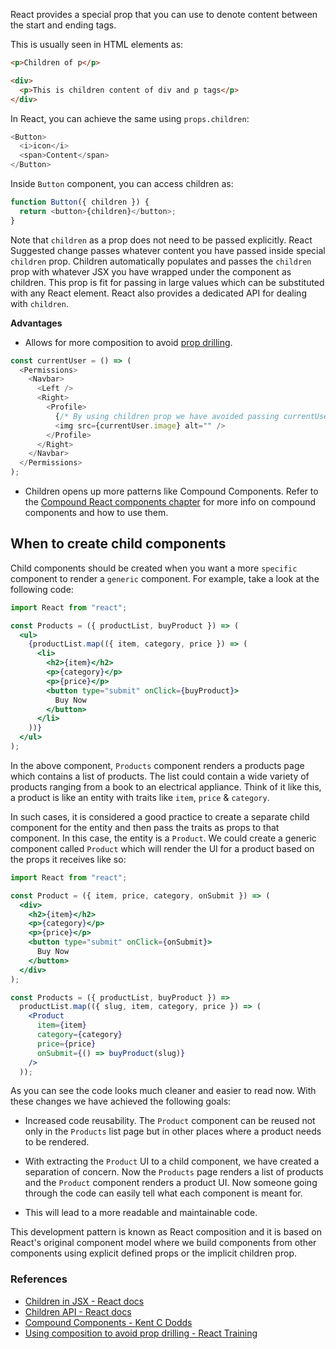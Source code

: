 React provides a special prop that you can use to denote content between the
start and ending tags.

This is usually seen in HTML elements as:

```html
<p>Children of p</p>

<div>
  <p>This is children content of div and p tags</p>
</div>
```

In React, you can achieve the same using `props.children`:

```javascript
<Button>
  <i>icon</i>
  <span>Content</span>
</Button>
```

Inside `Button` component, you can access children as:

```javascript
function Button({ children }) {
  return <button>{children}</button>;
}
```

Note that `children` as a prop does not need to be passed explicitly. React
Suggested change passes whatever content you have passed inside special
`children` prop. Children automatically populates and passes the `children` prop
with whatever JSX you have wrapped under the component as children. This prop is
fit for passing in large values which can be substituted with any React element.
React also provides a dedicated API for dealing with `children`.

**Advantages**

- Allows for more composition to avoid
  [prop drilling](https://kentcdodds.com/blog/prop-drilling).

```javascript
const currentUser = () => (
  <Permissions>
    <Navbar>
      <Left />
      <Right>
        <Profile>
          {/* By using children prop we have avoided passing currentUser to components in multiple levels */}
          <img src={currentUser.image} alt="" />
        </Profile>
      </Right>
    </Navbar>
  </Permissions>
);
```

- Children opens up more patterns like Compound Components. Refer to the
  [Compound React components chapter](https://academy.bigbinary.com/learn-react/react-best-practices/compound-react-components)
  for more info on compound components and how to use them.

## When to create child components

Child components should be created when you want a more `specific` component to
render a `generic` component. For example, take a look at the following code:

```jsx
import React from "react";

const Products = ({ productList, buyProduct }) => (
  <ul>
    {productList.map(({ item, category, price }) => (
      <li>
        <h2>{item}</h2>
        <p>{category}</p>
        <p>{price}</p>
        <button type="submit" onClick={buyProduct}>
          Buy Now
        </button>
      </li>
    ))}
  </ul>
);
```

In the above component, `Products` component renders a products page which
contains a list of products. The list could contain a wide variety of products
ranging from a book to an electrical appliance. Think of it like this, a product
is like an entity with traits like `item`, `price` & `category`.

In such cases, it is considered a good practice to create a separate child
component for the entity and then pass the traits as props to that component. In
this case, the entity is a `Product`. We could create a generic component called
`Product` which will render the UI for a product based on the props it receives
like so:

```jsx
import React from "react";

const Product = ({ item, price, category, onSubmit }) => (
  <div>
    <h2>{item}</h2>
    <p>{category}</p>
    <p>{price}</p>
    <button type="submit" onClick={onSubmit}>
      Buy Now
    </button>
  </div>
);

const Products = ({ productList, buyProduct }) =>
  productList.map(({ slug, item, category, price }) => (
    <Product
      item={item}
      category={category}
      price={price}
      onSubmit={() => buyProduct(slug)}
    />
  ));
```

As you can see the code looks much cleaner and easier to read now. With these
changes we have achieved the following goals:

- Increased code reusability. The `Product` component can be reused not only in
  the `Products` list page but in other places where a product needs to be
  rendered.

- With extracting the `Product` UI to a child component, we have created a
  separation of concern. Now the `Products` page renders a list of products and
  the `Product` component renders a product UI. Now someone going through the
  code can easily tell what each component is meant for.

- This will lead to a more readable and maintainable code.

This development pattern is known as React composition and it is based on
React's original component model where we build components from other components
using explicit defined props or the implicit children prop.

### References

- [Children in JSX - React docs](https://reactjs.org/docs/jsx-in-depth.html#children-in-jsx)
- [Children API - React docs](https://reactjs.org/docs/react-api.html#reactchildren)
- [Compound Components - Kent C Dodds](https://kentcdodds.com/blog/compound-components-with-react-hooks/)
- [Using composition to avoid prop drilling - React Training](https://www.youtube.com/watch?v=3XaXKiXtNjw)

